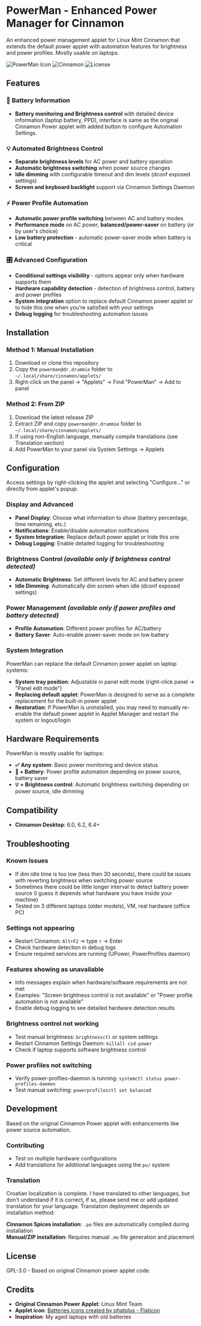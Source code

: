 # PowerMan - Enhanced Power Manager for Cinnamon

An enhanced power management applet for Linux Mint Cinnamon that extends the default power applet with automation features for brightness and power profiles. Mostly usable on laptops.

![PowerMan Icon](https://img.shields.io/badge/version-1.6.2-blue) ![Cinnamon](https://img.shields.io/badge/cinnamon-6.0%2B-green) ![License](https://img.shields.io/badge/license-GPL--3.0-orange)

## Features

### 🔋 **Battery Information**

- **Battery monitoring and Brightness control** with detailed device information (laptop battery, PPD), interface is same as the original Cinnamon Power applet with added button to configure Automation Settings.

### 💡 **Automated Brightness Control**

- **Separate brightness levels** for AC power and battery operation
- **Automatic brightness switching** when power source changes
- **Idle dimming** with configurable timeout and dim levels (dconf exposed settings)
- **Screen and keyboard backlight** support via Cinnamon Settings Daemon

### ⚡ **Power Profile Automation**

- **Automatic power profile switching** between AC and battery modes
- **Performance mode** on AC power, **balanced/power-saver** on battery (or by user's choice)
- **Low battery protection** - automatic power-saver mode when battery is critical

### 🎛️ **Advanced Configuration**

- **Conditional settings visibility** - options appear only when hardware supports them
- **Hardware capability detection** - detection of brightness control, battery and power profiles
- **System integration** option to replace default Cinnamon power applet or to hide this one when you're satisfied with your settings
- **Debug logging** for troubleshooting automation issues

## Installation

### Method 1: Manual Installation

1. Download or clone this repository
2. Copy the `powerman@dr.drummie` folder to `~/.local/share/cinnamon/applets/`
3. Right-click on the panel → "Applets" → Find "PowerMan" → Add to panel

### Method 2: From ZIP

1. Download the latest release ZIP
2. Extract ZIP and copy `powerman@dr.drummie` folder to `~/.local/share/cinnamon/applets/`
3. If using non-English language, manually compile translations (see Translation section)
4. Add PowerMan to your panel via System Settings → Applets

## Configuration

Access settings by right-clicking the applet and selecting "Configure..." or directly from applet's popup:

### **Display and Advanced**

- **Panel Display**: Choose what information to show (battery percentage, time remaining, etc.)
- **Notifications**: Enable/disable automation notifications
- **System Integration**: Replace default power applet or hide this one
- **Debug Logging**: Enable detailed logging for troubleshooting

### **Brightness Control** *(available only if brightness control detected)*

- **Automatic Brightness**: Set different levels for AC and battery power
- **Idle Dimming**: Automatically dim screen when idle (dconf exposed settings)

### **Power Management** *(available only if power profiles and battery detected)*

- **Profile Automation**: Different power profiles for AC/battery
- **Battery Saver**: Auto-enable power-saver mode on low battery

### **System Integration**

PowerMan can replace the default Cinnamon power applet on laptop systems:

- **System tray position**: Adjustable in panel edit mode (right-click panel → "Panel edit mode")
- **Replacing default applet**: PowerMan is designed to serve as a complete replacement for the built-in power applet
- **Restoration**: If PowerMan is uninstalled, you may need to manually re-enable the default power applet in Applet Manager and restart the system or logout/login

## Hardware Requirements

PowerMan is mostly usable for laptops:

- **✅ Any system**: Basic power monitoring and device status
- **🔋 + Battery**: Power profile automation depending on power source, battery saver
- **💡 + Brightness control**: Automatic brightness switching depending on power source, idle dimming

## Compatibility

- **Cinnamon Desktop**: 6.0, 6.2, 6.4+

## Troubleshooting

### **Known Issues**

- If dim idle time is too low (less then 30 seconds), there could be issues with reverting brightness when switching power source
- Sometimes there could be little longer interval to detect battery power source (I guess it depends what hardware you have inside your machine)
- Tested on 3 different laptops (older models), VM, real hardware (office PC)

### **Settings not appearing**

- Restart Cinnamon: `Alt+F2` → type `r` → Enter
- Check hardware detection in debug logs
- Ensure required services are running (UPower, PowerProfiles daemon)

### **Features showing as unavailable**

- Info messages explain when hardware/software requirements are not met
- Examples: "Screen brightness control is not available" or "Power profile automation is not available"  
- Enable debug logging to see detailed hardware detection results

### **Brightness control not working**

- Test manual brightness: `brightnessctl` or system settings
- Restart Cinnamon Settings Daemon: `killall csd-power`
- Check if laptop supports software brightness control

### **Power profiles not switching**

- Verify power-profiles-daemon is running: `systemctl status power-profiles-daemon`
- Test manual switching: `powerprofilesctl set balanced`

## Development

Based on the original Cinnamon Power applet with enhancements like power source automation.

### **Contributing**

- Test on multiple hardware configurations  
- Add translations for additional languages using the `po/` system

### **Translation**

Croatian localization is complete. I have translated to other languages, but don't understand if it is correct, if so, please send me or add updated translation for your language.
Translation deployment depends on installation method:

**Cinnamon Spices installation**: `.po` files are automatically compiled during installation  
**Manual/ZIP installation**: Requires manual `.mo` file generation and placement

## License

GPL-3.0 - Based on original Cinnamon power applet code.

## Credits

- **Original Cinnamon Power Applet**: Linux Mint Team
- **Applet icon**: <a href="https://www.flaticon.com/free-icons/batteries" title="batteries icons">Batteries icons created by phatplus - Flaticon</a>
- **Inspiration**: My aged laptops with old batteries
